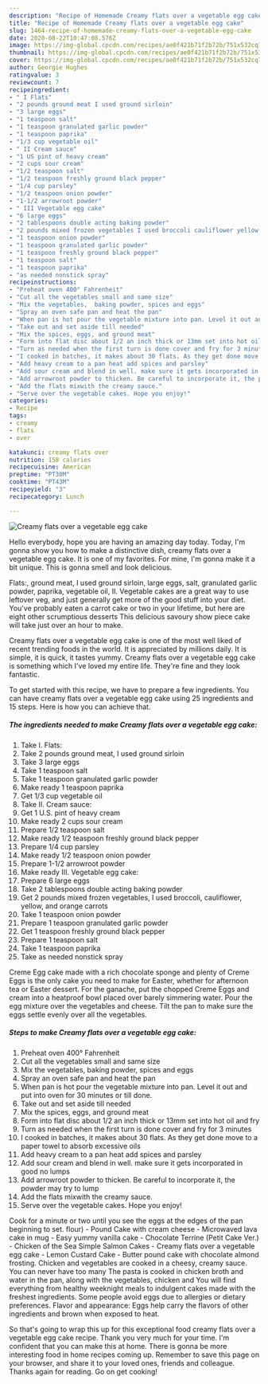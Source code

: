 ```yaml
---
description: "Recipe of Homemade Creamy flats over a vegetable egg cake"
title: "Recipe of Homemade Creamy flats over a vegetable egg cake"
slug: 1464-recipe-of-homemade-creamy-flats-over-a-vegetable-egg-cake
date: 2020-08-22T10:47:08.576Z
image: https://img-global.cpcdn.com/recipes/ae0f421b71f2b72b/751x532cq70/creamy-flats-over-a-vegetable-egg-cake-recipe-main-photo.jpg
thumbnail: https://img-global.cpcdn.com/recipes/ae0f421b71f2b72b/751x532cq70/creamy-flats-over-a-vegetable-egg-cake-recipe-main-photo.jpg
cover: https://img-global.cpcdn.com/recipes/ae0f421b71f2b72b/751x532cq70/creamy-flats-over-a-vegetable-egg-cake-recipe-main-photo.jpg
author: Georgie Hughes
ratingvalue: 3
reviewcount: 7
recipeingredient:
- " I Flats"
- "2 pounds ground meat I used ground sirloin"
- "3 large eggs"
- "1 teaspoon salt"
- "1 teaspoon granulated garlic powder"
- "1 teaspoon paprika"
- "1/3 cup vegetable oil"
- " II Cream sauce"
- "1 US pint of heavy cream"
- "2 cups sour cream"
- "1/2 teaspoon salt"
- "1/2 teaspoon freshly ground black pepper"
- "1/4 cup parsley"
- "1/2 teaspoon onion powder"
- "1-1/2 arrowroot powder"
- " III Vegetable egg cake"
- "6 large eggs"
- "2 tablespoons double acting baking powder"
- "2 pounds mixed frozen vegetables I used broccoli cauliflower yellow and orange carrots"
- "1 teaspoon onion powder"
- "1 teaspoon granulated garlic powder"
- "1 teaspoon freshly ground black pepper"
- "1 teaspoon salt"
- "1 teaspoon paprika"
- "as needed nonstick spray"
recipeinstructions:
- "Preheat oven 400° Fahrenheit"
- "Cut all the vegetables small and same size"
- "Mix the vegetables,  baking powder, spices and eggs"
- "Spray an oven safe pan and heat the pan"
- "When pan is hot pour the vegetable mixture into pan. Level it out and put into oven for 30 minutes or till done."
- "Take out and set aside till needed"
- "Mix the spices, eggs, and ground meat"
- "Form into flat disc about 1/2 an inch thick or 13mm set into hot oil and fry"
- "Turn as needed when the first turn is done cover and fry for 3 minutes"
- "I cooked in batches, it makes about 30 flats. As they get done move to a paper towel to absorb excessive oils"
- "Add heavy cream to a pan heat add spices and parsley"
- "Add sour cream and blend in well. make sure it gets incorporated in good no lumps"
- "Add arrowroot powder to thicken. Be careful to incorporate it, the powder may try to lump"
- "Add the flats mixwith the creamy sauce."
- "Serve over the vegetable cakes. Hope you enjoy!"
categories:
- Recipe
tags:
- creamy
- flats
- over

katakunci: creamy flats over 
nutrition: 158 calories
recipecuisine: American
preptime: "PT30M"
cooktime: "PT43M"
recipeyield: "3"
recipecategory: Lunch

---
```



![Creamy flats over a vegetable egg cake](https://img-global.cpcdn.com/recipes/ae0f421b71f2b72b/751x532cq70/creamy-flats-over-a-vegetable-egg-cake-recipe-main-photo.jpg)

Hello everybody, hope you are having an amazing day today. Today, I'm gonna show you how to make a distinctive dish, creamy flats over a vegetable egg cake. It is one of my favorites. For mine, I'm gonna make it a bit unique. This is gonna smell and look delicious.

Flats:, ground meat, I used ground sirloin, large eggs, salt, granulated garlic powder, paprika, vegetable oil, II. Vegetable cakes are a great way to use leftover veg, and just generally get more of the good stuff into your diet. You&#39;ve probably eaten a carrot cake or two in your lifetime, but here are eight other scrumptious desserts This delicious savoury show piece cake will take just over an hour to make.

Creamy flats over a vegetable egg cake is one of the most well liked of recent trending foods in the world. It is appreciated by millions daily. It is simple, it is quick, it tastes yummy. Creamy flats over a vegetable egg cake is something which I've loved my entire life. They're fine and they look fantastic.


To get started with this recipe, we have to prepare a few ingredients. You can have creamy flats over a vegetable egg cake using 25 ingredients and 15 steps. Here is how you can achieve that.

<!--inarticleads1-->

##### The ingredients needed to make Creamy flats over a vegetable egg cake:

1. Take  I. Flats:
1. Take 2 pounds ground meat, I used ground sirloin
1. Take 3 large eggs
1. Take 1 teaspoon salt
1. Take 1 teaspoon granulated garlic powder
1. Make ready 1 teaspoon paprika
1. Get 1/3 cup vegetable oil
1. Take  II. Cream sauce:
1. Get 1 U.S. pint of heavy cream
1. Make ready 2 cups sour cream
1. Prepare 1/2 teaspoon salt
1. Make ready 1/2 teaspoon freshly ground black pepper
1. Prepare 1/4 cup parsley
1. Make ready 1/2 teaspoon onion powder
1. Prepare 1-1/2 arrowroot powder
1. Make ready  III. Vegetable egg cake:
1. Prepare 6 large eggs
1. Take 2 tablespoons double acting baking powder
1. Get 2 pounds mixed frozen vegetables, I used broccoli, cauliflower, yellow, and orange carrots
1. Take 1 teaspoon onion powder
1. Prepare 1 teaspoon granulated garlic powder
1. Get 1 teaspoon freshly ground black pepper
1. Prepare 1 teaspoon salt
1. Take 1 teaspoon paprika
1. Take as needed nonstick spray


Creme Egg cake made with a rich chocolate sponge and plenty of Creme Eggs is the only cake you need to make for Easter, whether for afternoon tea or Easter dessert. For the ganache, put the chopped Creme Eggs and cream into a heatproof bowl placed over barely simmering water. Pour the egg mixture over the vegetables and cheese. Tilt the pan to make sure the eggs settle evenly over all the vegetables. 

<!--inarticleads2-->

##### Steps to make Creamy flats over a vegetable egg cake:

1. Preheat oven 400° Fahrenheit
1. Cut all the vegetables small and same size
1. Mix the vegetables,  baking powder, spices and eggs
1. Spray an oven safe pan and heat the pan
1. When pan is hot pour the vegetable mixture into pan. Level it out and put into oven for 30 minutes or till done.
1. Take out and set aside till needed
1. Mix the spices, eggs, and ground meat
1. Form into flat disc about 1/2 an inch thick or 13mm set into hot oil and fry
1. Turn as needed when the first turn is done cover and fry for 3 minutes
1. I cooked in batches, it makes about 30 flats. As they get done move to a paper towel to absorb excessive oils
1. Add heavy cream to a pan heat add spices and parsley
1. Add sour cream and blend in well. make sure it gets incorporated in good no lumps
1. Add arrowroot powder to thicken. Be careful to incorporate it, the powder may try to lump
1. Add the flats mixwith the creamy sauce.
1. Serve over the vegetable cakes. Hope you enjoy!


Cook for a minute or two until you see the eggs at the edges of the pan beginning to set. flour) - Pound Cake with cream cheese - Microwaved lava cake in mug - Easy yummy vanilla cake - Chocolate Terrine (Petit Cake Ver.) - Chicken of the Sea Simple Salmon Cakes - Creamy flats over a vegetable egg cake - Lemon Custard Cake - Butter pound cake with chocolate almond frosting. Chicken and vegetables are cooked in a cheesy, creamy sauce. You can never have too many The pasta is cooked in chicken broth and water in the pan, along with the vegetables, chicken and You will find everything from healthy weeknight meals to indulgent cakes made with the freshest ingredients. Some people avoid eggs due to allergies or dietary preferences. Flavor and appearance: Eggs help carry the flavors of other ingredients and brown when exposed to heat. 

So that's going to wrap this up for this exceptional food creamy flats over a vegetable egg cake recipe. Thank you very much for your time. I'm confident that you can make this at home. There is gonna be more interesting food in home recipes coming up. Remember to save this page on your browser, and share it to your loved ones, friends and colleague. Thanks again for reading. Go on get cooking!
